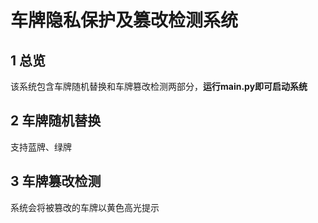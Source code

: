 # 车牌隐私保护及篡改检测系统
## 1 总览

该系统包含车牌随机替换和车牌篡改检测两部分，**运行main.py即可启动系统**

## 2 车牌随机替换

支持蓝牌、绿牌

## 3 车牌篡改检测

系统会将被篡改的车牌以黄色高光提示
